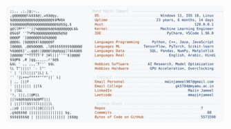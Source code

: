 <picture>
  <source srcset="https://raw.githubusercontent.com/mmazinjameel/mmazinjameel/main/dark_mode.svg?v=1747642577" media="(prefers-color-scheme: dark)">
  <img src="https://raw.githubusercontent.com/mmazinjameel/mmazinjameel/main/light_mode.svg?v=1747642577">
</picture>
